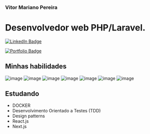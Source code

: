 ### Vitor Mariano Pereira

# Desenvolvedor web PHP/Laravel.
[![LinkedIn Badge](https://img.shields.io/badge/-LinkedIn-blue?style=flat-square&logo=Linkedin&logoColor=white)](https://www.linkedin.com/in/vitor-mariano-037b56138/)

[![Portfolio Badge](https://img.shields.io/badge/-Portfolio-green?style=flat-square&logo=github&logoColor=white)](https://vitormariano-hub.github.io/portfolio/)


## Minhas habilidades
![image](https://img.shields.io/badge/PHP-777BB4?style=for-the-badge&logo=php&logoColor=white)
![image](https://img.shields.io/badge/Laravel-FF2D20?style=for-the-badge&logo=laravel&logoColor=white)
![image](https://img.shields.io/badge/JavaScript-F7DF1E?style=for-the-badge&logo=javascript&logoColor=black)
![image](https://img.shields.io/badge/Vue.js-35495E?style=for-the-badge&logo=vue.js&logoColor=4FC08D)
![image](https://img.shields.io/badge/HTML5-E34F26?style=for-the-badge&logo=html5&logoColor=white)
![image](https://img.shields.io/badge/CSS3-1572B6?style=for-the-badge&logo=css3&logoColor=white)
![image](https://img.shields.io/badge/MySQL-00000F?style=for-the-badge&logo=mysql&logoColor=white)

## Estudando
- DOCKER
- Desenvolvimento Orientado a Testes (TDD)
- Design patterns
- React.js
- Next.js
